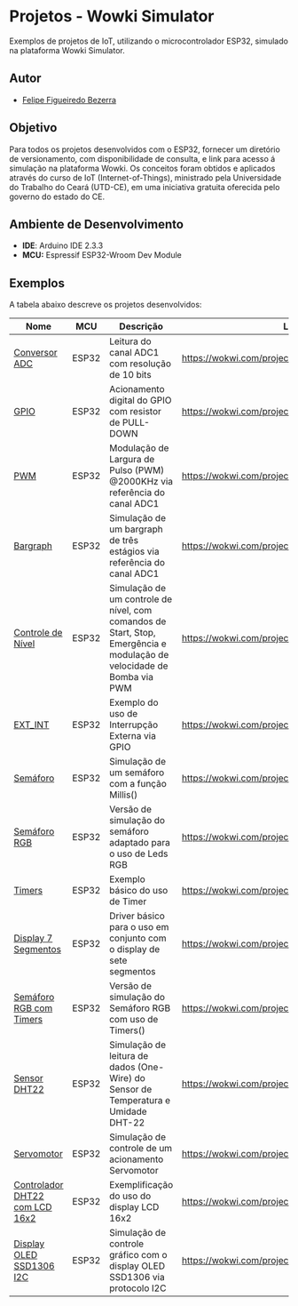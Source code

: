 # Projetos - Wowki Simulator
 Exemplos de projetos de IoT, utilizando o microcontrolador ESP32, simulado na plataforma Wowki Simulator.

## Autor
- [Felipe Figueiredo Bezerra](https://github.com/FigFelipe)

## Objetivo
Para todos os projetos desenvolvidos com o ESP32, fornecer um diretório de versionamento, com disponibilidade de consulta, e link para acesso á simulação na plataforma Wowki.
Os conceitos foram obtidos e aplicados através do curso de IoT (Internet-of-Things), ministrado pela Universidade do Trabalho do Ceará (UTD-CE), em uma iniciativa gratuita oferecida pelo governo do estado do CE. 


## Ambiente de Desenvolvimento

 - **IDE**: Arduino IDE 2.3.3
 - **MCU:** Espressif ESP32-Wroom Dev Module

## Exemplos

A tabela abaixo descreve os projetos desenvolvidos:

| Nome | MCU | Descrição | Link |
|------------------|--------|-----------|-----------------|
| [Conversor ADC](https://github.com/FigFelipe/projetos-wowki/blob/main/Conversor_AD/sketch.ino) | ESP32 | Leitura do canal ADC1 com resolução de 10 bits | https://wokwi.com/projects/407508704706618369 |
| [GPIO](https://github.com/FigFelipe/projetos-wowki/blob/main/GPIO/sketch.ino) | ESP32 | Acionamento digital do GPIO com resistor de PULL-DOWN | https://wokwi.com/projects/407592026150523905 |
| [PWM](https://github.com/FigFelipe/projetos-wowki/blob/main/PWM/sketch.ino) | ESP32 | Modulação de Largura de Pulso (PWM) @2000KHz via referência do canal ADC1 | https://wokwi.com/projects/408046552823979009 |
| [Bargraph](https://github.com/FigFelipe/projetos-wowki/blob/main/Bargraph/sketch.ino) | ESP32 | Simulação de um bargraph de três estágios via referência do canal ADC1 | https://wokwi.com/projects/408227679887986689 |
| [Controle de Nível](https://github.com/FigFelipe/projetos-wowki/blob/main/Controle_nivel_reservatorio/sketch.ino) | ESP32 | Simulação de um controle de nível, com comandos de Start, Stop, Emergência e modulação de velocidade de Bomba via PWM | https://wokwi.com/projects/408227679887986689 |
| [EXT_INT](https://github.com/FigFelipe/projetos-wowki/blob/main/Interrupcao_externa/sketch.ino) | ESP32 | Exemplo do uso de Interrupção Externa via GPIO | https://wokwi.com/projects/408593008650764289 |
| [Semáforo](https://github.com/FigFelipe/projetos-wowki/blob/main/Semaforo_ESP32/sketch.ino) | ESP32 | Simulação de um semáforo com a função Millis() | https://wokwi.com/projects/408824913068190721 |
| [Semáforo RGB](https://github.com/FigFelipe/projetos-wowki/blob/main/Semaforo_RBG_ESP32/sketch.ino) | ESP32 | Versão de simulação do semáforo adaptado para o uso de Leds RGB | https://wokwi.com/projects/408842027006195713 |
| [Timers](https://github.com/FigFelipe/projetos-wowki/blob/main/Timers/sketch.ino) | ESP32 | Exemplo básico do uso de Timer | https://wokwi.com/projects/408863497444843521 |
| [Display 7 Segmentos](https://github.com/FigFelipe/projetos-wowki/blob/main/Display_7Segmentos/sketch.ino) | ESP32 | Driver básico para o uso em conjunto com o display de sete segmentos | https://wokwi.com/projects/408952097978715137 |
| [Semáforo RGB com Timers](https://github.com/FigFelipe/projetos-wowki/blob/main/Semaforo_RBG_Timer/sketch.ino) | ESP32 | Versão de simulação do Semáforo RGB com uso de Timers() | https://wokwi.com/projects/409112603760882689 |
| [Sensor DHT22](https://github.com/FigFelipe/projetos-wowki/blob/main/Sensor_DHT22/sketch.ino) | ESP32 | Simulação de leitura de dados (One-Wire) do Sensor de Temperatura e Umidade DHT-22 | https://wokwi.com/projects/409587823577620481 |
| [Servomotor](https://github.com/FigFelipe/projetos-wowki/blob/main/ServoMotor/sketch.ino) | ESP32 | Simulação de controle de um acionamento Servomotor | https://wokwi.com/projects/410041226043289601 |
| [Controlador DHT22 com LCD 16x2](https://github.com/FigFelipe/projetos-wowki/blob/main/Controlador_DHT22/sketch.ino) | ESP32 | Exemplificação do uso do display LCD 16x2 | https://wokwi.com/projects/409860402138119169 |
| [Display OLED SSD1306 I2C](https://github.com/FigFelipe/projetos-wowki/blob/main/OLED_SSD1306_128_64/sketch.ino) | ESP32 | Simulação de controle gráfico com o display OLED SSD1306 via protocolo I2C | https://wokwi.com/projects/410491272771422209 |












